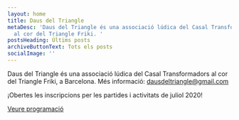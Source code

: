 ```yaml
---
layout: home
title: Daus del Triangle
metaDesc: 'Daus del Triangle és una associació lúdica del Casal Transformadors
  al cor del Triangle Friki. '
postsHeading: Últims posts
archiveButtonText: Tots els posts
socialImage: ''
---
```


Daus del Triangle és una associació lúdica del Casal Transformadors al cor del Triangle Friki, a Barcelona. Més informació: [dausdeltriangle@gmail.com](mailto:dausdeltriangle@gmail.com)

¡Obertes les inscripcions per les partides i activitats de juliol 2020!

<a href="/programacio" class="button">Veure programació</a>
